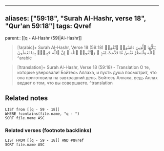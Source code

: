 
---
aliases: ["59:18", "Surah Al-Hashr, verse 18", "Qur'an 59:18"]
tags: Qvref
---

parent:: [[q - Al-Hashr (59)|Al-Hashr]]

> [!arabic]+ Surah Al-Hashr, Verse 18 (59:18)
> <span class="quran-arabic">يَـٰٓأَيُّهَا ٱلَّذِينَ ءَامَنُوا۟ ٱتَّقُوا۟ ٱللَّهَ وَلْتَنظُرْ نَفْسٌ مَّا قَدَّمَتْ لِغَدٍ ۖ وَٱتَّقُوا۟ ٱللَّهَ ۚ إِنَّ ٱللَّهَ خَبِيرٌۢ بِمَا تَعْمَلُونَ</span>
^arabic

> [!translation]+ Surah Al-Hashr, Verse 18 (59:18) - Translation
> О те, которые уверовали! Бойтесь Аллаха, и пусть душа посмотрит, что она приготовила на завтрашний день. Бойтесь Аллаха, ведь Аллах ведает о том, что вы совершаете.
^translation



## Related notes
```dataview
LIST from [[q - 59 - 18]]
WHERE !contains(file.name, "q - ")
SORT file.name ASC
```

### Related verses (footnote backlinks)
```dataview
LIST FROM [[q - 59 - 18]] AND #Qvref
SORT file.name ASC
```

